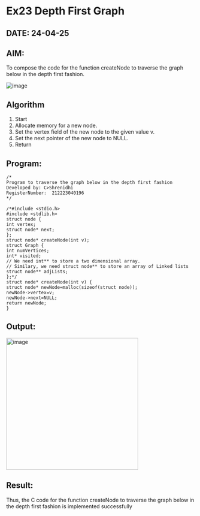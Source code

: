 # Ex23 Depth First Graph
## DATE: 24-04-25
## AIM:
To compose the code for the function createNode to traverse the graph below in the depth first fashion.

![image](https://github.com/user-attachments/assets/63552824-d0a3-49c6-a473-6db27d1f03e4)

## Algorithm
1. Start
2. Allocate memory for a new node.
3. Set the vertex field of the new node to the given value v.
4. Set the next pointer of the new node to NULL.
5. Return

   
## Program:
```
/*
Program to traverse the graph below in the depth first fashion
Developed by: C>Shrenidhi
RegisterNumber:  212223040196
*/

/*#include <stdio.h>
#include <stdlib.h>
struct node {
int vertex;
struct node* next;
};
struct node* createNode(int v);
struct Graph {
int numVertices;
int* visited;
// We need int** to store a two dimensional array.
// Similary, we need struct node** to store an array of Linked lists
struct node** adjLists;
};*/
struct node* createNode(int v) {
struct node* newNode=malloc(sizeof(struct node));
newNode->vertex=v;
newNode->next=NULL;
return newNode;
}

```

## Output:
<img width="352" alt="image" src="https://github.com/user-attachments/assets/3657aef6-0d7d-40e1-9e59-eb7aeefb4b1f" />




## Result:
Thus, the C code for the function createNode to traverse the graph below in the depth first fashion is implemented successfully
